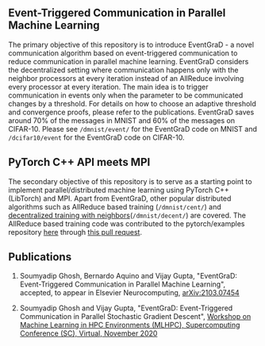 ## Event-Triggered Communication in Parallel Machine Learning

The primary objective of this repository is to introduce EventGraD - a novel communication algorithm
based on event-triggered communication to reduce communication in parallel machine learning. EventGraD considers the decentralized setting where communication happens only with the neighbor processors at every iteration instead of an AllReduce involving every processor at every iteration. The main idea is to trigger communication in events only when the parameter to be communicated changes by a threshold. For details on how to choose an adaptive threshold and convergence proofs, please refer to the publications. EventGraD saves around 70% of the messages in MNIST and 60% of the messages on CIFAR-10. Please see `/dmnist/event/` for the EventGraD code on MNIST and `/dcifar10/event` for the EventGraD code on CIFAR-10.

## PyTorch C++ API meets MPI

The secondary objective of this repository is to serve as a starting point to implement
parallel/distributed machine learning using PyTorch C++ (LibTorch) and MPI. Apart from 
EventGraD, other popular distributed algorithms such as AllReduce based training
(`/dmnist/cent/`) and [decentralized training with neighbors](http://papers.nips.cc/paper/7117-can-decentralized-algorithms-outperform-centralized-algorithms-a-case-study-for-decentralized-parallel-stochastic-gradient-descent.pdf)(`/dmnist/decent/`)
are covered. The AllReduce based training code was contributed to the pytorch/examples 
repository [here](https://github.com/pytorch/examples/tree/master/cpp/distributed) through [this pull request](https://github.com/pytorch/examples/pull/809).

## Publications

1. Soumyadip Ghosh, Bernardo Aquino and Vijay Gupta, "EventGraD: Event-Triggered Communication in Parallel Machine Learning", accepted, to appear in Elsevier Neurocomputing, [arXiv:2103.07454](https://arxiv.org/abs/2103.07454)

2. Soumyadip Ghosh and Vijay Gupta, "EventGraD: Event-Triggered Communication in Parallel Stochastic Gradient Descent", [Workshop on Machine Learning in HPC Environments (MLHPC), Supercomputing Conference (SC), Virtual, November 2020](https://www.researchgate.net/publication/344419608_EventGraD_Event-Triggered_Communication_in_Parallel_Stochastic_Gradient_Descent) 
